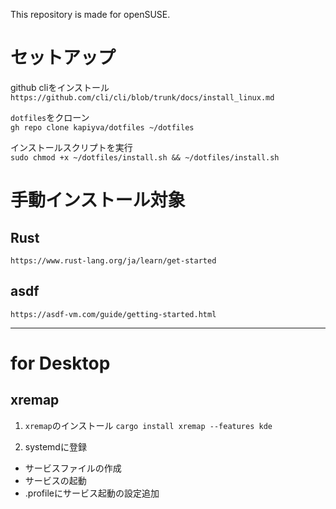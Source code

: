 This repository is made for openSUSE.

# セットアップ

github cliをインストール   
`https://github.com/cli/cli/blob/trunk/docs/install_linux.md`

`dotfiles`をクローン  
`gh repo clone kapiyva/dotfiles ~/dotfiles`

インストールスクリプトを実行  
`sudo chmod +x ~/dotfiles/install.sh && ~/dotfiles/install.sh`

# 手動インストール対象

## Rust

`https://www.rust-lang.org/ja/learn/get-started`

## asdf

`https://asdf-vm.com/guide/getting-started.html`

---

# for Desktop

## xremap

1. `xremap`のインストール
`cargo install xremap --features kde`

2. systemdに登録
  - サービスファイルの作成
  - サービスの起動
  - .profileにサービス起動の設定追加
